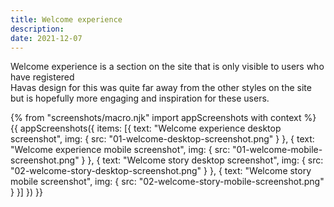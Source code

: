 ```yaml
---
title: Welcome experience
description:
date: 2021-12-07
---
```


Welcome experience is a section on the site that is only visible to users who have registered<br>
Havas design for this was quite far away from the other styles on the site but is hopefully more engaging and inspiration for these users.


{% from "screenshots/macro.njk" import appScreenshots with context %}
{{ appScreenshots({
  items: [{
      text: "Welcome experience desktop screenshot",
      img: { src: "01-welcome-desktop-screenshot.png" }
    }, {
      text: "Welcome experience mobile screenshot",
      img: { src: "01-welcome-mobile-screenshot.png" }
    },
    {
      text: "Welcome story desktop screenshot",
      img: { src: "02-welcome-story-desktop-screenshot.png" }
    }, {
      text: "Welcome story mobile screenshot",
      img: { src: "02-welcome-story-mobile-screenshot.png" }
    }]
}) }}
